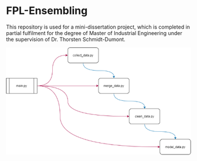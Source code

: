 # FPL-Ensembling

This repository is used for a mini-dissertation project, which is completed in partial fulfilment for the degree of Master of Industrial Engineering under the supervision of Dr. Thorsten Schmidt-Dumont.

![Project Flow](fig/img.png "Project")


